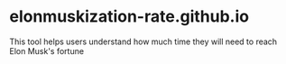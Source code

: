 # elonmuskization-rate.github.io
This tool helps users understand how much time they will need to reach Elon Musk's fortune
